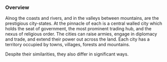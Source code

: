 ### Overview

Alnog the coasts and rivers, and in the valleys between mountains, are the prestigious city-states.  At the pinnacle of each is a central walled city which holds the seat of government, the most prominent trading hub, and the nexus of religious order.  The cities can raise armies, engage in diplomacy and trade, and extend their power out across the land.  Each city has a territory occupied by towns, villages, forests and mountains.

Despite their similarities, they also differ in significant ways.